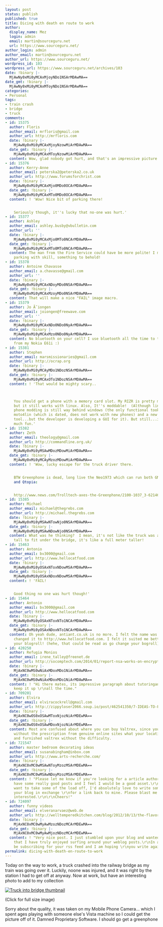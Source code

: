 ```yaml
---
layout: post
status: publish
published: true
title: Dicing with death en route to work
author:
  display_name: Mez
  login: admin
  email: martin@sourceguru.net
  url: https://www.sourceguru.net/
author_login: admin
author_email: martin@sourceguru.net
author_url: https://www.sourceguru.net/
wordpress_id: 103
wordpress_url: https://www.sourceguru.net/archives/103
date: !binary |-
  MjAwNy0xMi0yMCAxMjoyNDo1NSArMDAwMA==
date_gmt: !binary |-
  MjAwNy0xMi0yMCAxMToyNDo1NSArMDAwMA==
categories:
- Personal
tags:
- train crash
- bridge
- truck
comments:
- id: 15375
  author: Floris
  author_email: mrfloris@gmail.com
  author_url: http://mrfloris.com
  date: !binary |-
    MjAwNy0xMi0yMCAxMjoyNzowMiArMDAwMA==
  date_gmt: !binary |-
    MjAwNy0xMi0yMCAxMToyNzowMiArMDAwMA==
  content: Wow, glad nobody got hurt, and that's an impressive picture :)
- id: 15376
  author: Kerry-Anne
  author_email: peterska2@peterska2.co.uk
  author_url: http://www.forumsforchrist.com
  date: !binary |-
    MjAwNy0xMi0yMCAxMjo0MDo0OCArMDAwMA==
  date_gmt: !binary |-
    MjAwNy0xMi0yMCAxMTo0MDo0OCArMDAwMA==
  content: ! 'Wow! Nice bit of parking there!


    Seriously though, it''s lucky that no-one was hurt.'
- id: 15377
  author: Ashley
  author_email: ashley.busby@vbulletin.com
  author_url: ''
  date: !binary |-
    MjAwNy0xMi0yMCAxMjo0MTo0NCArMDAwMA==
  date_gmt: !binary |-
    MjAwNy0xMi0yMCAxMTo0MTo0NCArMDAwMA==
  content: The man from the Fire Service could have be more polite! I mean this is
    parking with skill, something to behold!
- id: 15378
  author: Antoine Chavasse
  author_email: a.chavasse@gmail.com
  author_url: ''
  date: !binary |-
    MjAwNy0xMi0yMCAxNDoyMDo0NSArMDAwMA==
  date_gmt: !binary |-
    MjAwNy0xMi0yMCAxMzoyMDo0NSArMDAwMA==
  content: That will make a nice "FAIL" image macro.
- id: 15379
  author: Jo Ã˜iongen
  author_email: joiongen@freewave.com
  author_url: ''
  date: !binary |-
    MjAwNy0xMi0yMCAxNDo0NDo0NyArMDAwMA==
  date_gmt: !binary |-
    MjAwNy0xMi0yMCAxMzo0NDo0NyArMDAwMA==
  content: No bluetooth on your cell? I use bluetooth all the time to transfer pictures
    from my Nokia E61i :)
- id: 15381
  author: Stephen
  author_email: marsmissionaries@gmail.com
  author_url: http://ocrap.org
  date: !binary |-
    MjAwNy0xMi0yMCAyMDo1NDozNSArMDAwMA==
  date_gmt: !binary |-
    MjAwNy0xMi0yMCAxOTo1NDozNSArMDAwMA==
  content: ! 'That would be mighty scary..



    You should get a phone with a memory card slot. My RIZR is pretty much proprietary
    but it still works with linux. Also, It''s moddable!  (Although linux motorola
    phone modding is still way behind windows (the only functional took we have is
    moto4lin (which is dated, does not work with new phones) and a new command line
    tool...but the developer is developing a GUI for it). But still...it''s pretty
    much fun.'
- id: 15382
  author: Zeth
  author_email: theology@gmail.com
  author_url: http://commandline.org.uk/
  date: !binary |-
    MjAwNy0xMi0yMSAwMDozMDowMiArMDAwMA==
  date_gmt: !binary |-
    MjAwNy0xMi0yMCAyMzozMDowMiArMDAwMA==
  content: ! 'Wow, lucky escape for the truck driver there.


    BTW Greenphone is dead, long live the Neo1973 which can run both GNOME based OpenMoko
    and Qtopia:


    http://www.news.com/Trolltech-axes-the-Greenphone/2100-1037_3-6214641.html'
- id: 15385
  author: Michael
  author_email: michael@thegrebs.com
  author_url: http://michael.thegrebs.com
  date: !binary |-
    MjAwNy0xMi0yMSAwNTowNjo0NSArMDAwMA==
  date_gmt: !binary |-
    MjAwNy0xMi0yMSAwNDowNjo0NSArMDAwMA==
  content: What was he thinking?  I mean, it's not like the truck was a few cm too
    tall to fit under the bridge, it's like a full meter taller!
- id: 15463
  author: Antonio
  author_email: bv3000@gmail.com
  author_url: http://www.hellocatfood.com
  date: !binary |-
    MjAwNy0xMi0yOSAxNToxNDowMSArMDAwMA==
  date_gmt: !binary |-
    MjAwNy0xMi0yOSAxNDoxNDowMSArMDAwMA==
  content: ! 'FAIL!


    Good thing no one was hurt though!'
- id: 15464
  author: Antonio
  author_email: bv3000@gmail.com
  author_url: http://www.hellocatfood.com
  date: !binary |-
    MjAwNy0xMi0yOSAxNToxNTo1NCArMDAwMA==
  date_gmt: !binary |-
    MjAwNy0xMi0yOSAxNDoxNTo1NCArMDAwMA==
  content: Oh yeah dude, antiant.co.uk is no more. I felt the name was shite so I
    changed it to http://www.hellocatfood.com. I felt it suited me better ;) go change
    your blogroll! (hehe, that could be read as go change your bogroll)
- id: 420250
  author: Refugia Monios
  author_email: irene_talley@freenet.de
  author_url: http://socomptech.com/2014/01/report-nsa-works-on-encryption-breaking-quantum-computer/
  date: !binary |-
    MjAxNC0wMS0wNiAxMDoxMDo1NiArMDAwMA==
  date_gmt: !binary |-
    MjAxNC0wMS0wNiAxMDoxMDo1NiArMDAwMA==
  content: ! "Hi there mates, its impressive paragraph about tutoringand fully explained,
    keep it up \r\nall the time."
- id: 709201
  author: Elvira
  author_email: elviracockrell@gmail.com
  author_url: http://zippyloser2066.soup.io/post/462541350/7-IDEAS-TO-Fix-Your-Cholesterol-Without
  date: !binary |-
    MjAxNC0wOS0xOSAwMToxNjozNiArMDEwMA==
  date_gmt: !binary |-
    MjAxNC0wOS0xOSAwMDoxNjozNiArMDEwMA==
  content: Most are confused about where you can buy Valtrex, since you can buy Valtrex
    without the prescription from genuine online sites what your location is helped
    and furnished valtrex without the difficulty.
- id: 721547
  author: master bedroom decorating ideas
  author_email: susanabingham@inbox.com
  author_url: http://www.arts-recherche.com/
  date: !binary |-
    MjAxNC0xMC0wMSAwNToyMzozMSArMDEwMA==
  date_gmt: !binary |-
    MjAxNC0xMC0wMSAwNDoyMzozMSArMDEwMA==
  content: ! "Please let me know if you're looking for a article author for your weblog.\r\nYou
    have some really good posts and I feel I would be a good asset.\r\nIf you ever
    want to take some of the load off, I'd absolutely love to write some content for
    your blog in exchange \r\nfor a link back to mine. Please blast me an e-mail if
    interested.\r\n\r\nCheers!"
- id: 724097
  author: funny videos
  author_email: elveranarvaez@web.de
  author_url: http://welltemperedkitchen.com/blog/2012/10/13/the-flavors-of-fall.html
  date: !binary |-
    MjAxNC0xMC0wMyAwMzozNDozMCArMDEwMA==
  date_gmt: !binary |-
    MjAxNC0xMC0wMyAwMjozNDozMCArMDEwMA==
  content: ! "Very nice post. I just stumbled upon your blog and wanted to mention
    that I have truly enjoyed surfing around your weblog posts.\r\nIn any case I'll
    be subscribing for your rss feed and I am hoping \r\nyou write again very soon!"
permalink: dicing-with-death-en-route-to-work
---
```

<p>Today on the way to work, a truck crashed into the railway bridge as my train was going over it. Luckily, noone was injured, and it was right by the station I had to get off at anyway. Now at work, but have an interesting photo to add to my collection</p>
<p><a href="https://www.sourceguru.net/wp-content/uploads/2007/12/crash.jpg"><img src="https://www.sourceguru.net/wp-content/uploads/2007/12/crash-thumb.jpg" alt="Truck into bridge thumbnail" border="0" /></a></p>
<p>(Click for full size image)</p>
<p>Sorry about the quality, it was taken on my Mobile Phone Camera... which I spent ages playing with someone else's Vista machine so I could get the picture off of it. Damned Proprietary Software. I should go get a greenphone</p>
